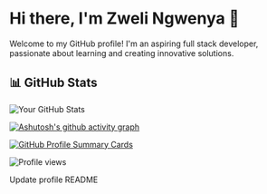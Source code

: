 # Hi there, I'm Zweli Ngwenya 👋

Welcome to my GitHub profile! I'm an aspiring full stack developer, passionate about learning and creating innovative solutions.

## 📊 GitHub Stats

![Your GitHub Stats](https://github-readme-stats.vercel.app/api?username=Zweli23&show_icons=true&theme=radical)

[![Ashutosh's github activity graph](https://github-readme-activity-graph.vercel.app/graph?username=Zweli23&theme=react-dark)](https://github.com/ashutosh00710/github-readme-activity-graph)

[![GitHub Profile Summary Cards](https://github-profile-summary-cards.vercel.app/api/cards/profile-details?username=Zweli23&theme=github_dark)](https://github.com/vn7n24fzkq/github-profile-summary-cards)


![Profile views](https://shields.io/badge/dynamic/json?color=success&label=Profile%20views&query=value&url=https://api.countapi.xyz/hit/Zweli23/profile&style=flat)







Update profile README














